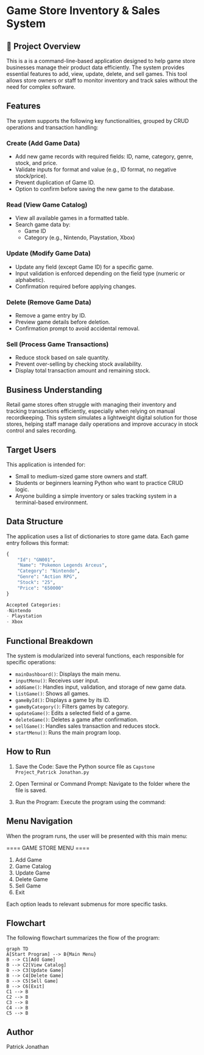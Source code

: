 # Game Store Inventory & Sales System 

## 📌 Project Overview

This is a is a command-line-based application designed to help game store businesses manage their product data efficiently. The system provides essential features to add, view, update, delete, and sell games. This tool allows store owners or staff to monitor inventory and track sales without the need for complex software.

## Features

The system supports the following key functionalities, grouped by CRUD operations and transaction handling:

### Create (Add Game Data)
- Add new game records with required fields: ID, name, category, genre, stock, and price.
- Validate inputs for format and value (e.g., ID format, no negative stock/price).
- Prevent duplication of Game ID.
- Option to confirm before saving the new game to the database.

### Read (View Game Catalog)
- View all available games in a formatted table.
- Search game data by:
  - Game ID
  - Category (e.g., Nintendo, Playstation, Xbox)

### Update (Modify Game Data)
- Update any field (except Game ID) for a specific game.
- Input validation is enforced depending on the field type (numeric or alphabetic).
- Confirmation required before applying changes.

### Delete (Remove Game Data)
- Remove a game entry by ID.
- Preview game details before deletion.
- Confirmation prompt to avoid accidental removal.

### Sell (Process Game Transactions)
- Reduce stock based on sale quantity.
- Prevent over-selling by checking stock availability.
- Display total transaction amount and remaining stock.

## Business Understanding

Retail game stores often struggle with managing their inventory and tracking transactions efficiently, especially when relying on manual recordkeeping. This system simulates a lightweight digital solution for those stores, helping staff manage daily operations and improve accuracy in stock control and sales recording.

## Target Users

This application is intended for:
- Small to medium-sized game store owners and staff.
- Students or beginners learning Python who want to practice CRUD logic.
- Anyone building a simple inventory or sales tracking system in a terminal-based environment.

## Data Structure

The application uses a list of dictionaries to store game data. Each game entry follows this format:

```python
{
    "Id": "GN001",
    "Name": "Pokemon Legends Arceus",
    "Category": "Nintendo",
    "Genre": "Action RPG",
    "Stock": "25",
    "Price": "650000"
}

Accepted Categories:
-Nintendo
- Playstation
- Xbox
```
## Functional Breakdown
The system is modularized into several functions, each responsible for specific operations:

- `mainDashboard()`: Displays the main menu.
- `inputMenu()`: Receives user input.
- `addGame()`: Handles input, validation, and storage of new game data.
- `listGame()`: Shows all games.
- `gameById()`: Displays a game by its ID.
- `gameByCategory()`: Filters games by category.
- `updateGame()`: Edits a selected field of a game.
- `deleteGame()`: Deletes a game after confirmation.
- `sellGame()`: Handles sales transaction and reduces stock.
- `startMenu()`: Runs the main program loop.

## How to Run
  1. Save the Code: Save the Python source file as `Capstone Project_Patrick Jonathan.py`

  2. Open Terminal or Command Prompt: Navigate to the folder where the file is saved.

  3. Run the Program: Execute the program using the command:

## Menu Navigation
When the program runs, the user will be presented with this main menu:

  ==== GAME STORE MENU ====
  1. Add Game
  2. Game Catalog
  3. Update Game
  4. Delete Game
  5. Sell Game
  6. Exit

Each option leads to relevant submenus for more specific tasks.

## Flowchart
The following flowchart summarizes the flow of the program:

```mermaid 
graph TD
A[Start Program] --> B{Main Menu}
B --> C1[Add Game]
B --> C2[View Catalog]
B --> C3[Update Game]
B --> C4[Delete Game]
B --> C5[Sell Game]
B --> C6[Exit]
C1 --> B
C2 --> B
C3 --> B
C4 --> B
C5 --> B
```

## Author
Patrick Jonathan
